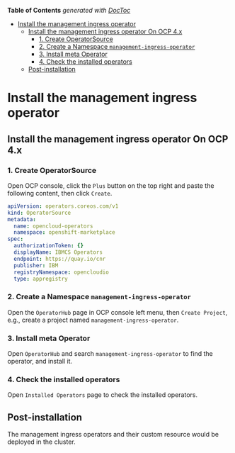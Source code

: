 <!-- START doctoc generated TOC please keep comment here to allow auto update -->
<!-- DON'T EDIT THIS SECTION, INSTEAD RE-RUN doctoc TO UPDATE -->
**Table of Contents**  *generated with [DocToc](https://github.com/thlorenz/doctoc)*

- [Install the management ingress operator](#install-the-management-ingress-operator)
    - [Install the management ingress operator On OCP 4.x](#install-the-management-ingress-operator-on-ocp-4x)
        - [1. Create OperatorSource](#1-create-operatorsource)
        - [2. Create a Namespace `management-ingress-operator`](#2-create-a-namespace-management-ingress-operator)
        - [3. Install meta Operator](#3-install-management-ingress-operator)
        - [4. Check the installed operators](#4-check-the-installed-operators)
    - [Post-installation](#post-installation)

<!-- END doctoc generated TOC please keep comment here to allow auto update -->

# Install the management ingress operator

## Install the management ingress operator On OCP 4.x

### 1. Create OperatorSource

Open OCP console, click the `Plus` button on the top right and paste the following content, then click `Create`.

```yaml
apiVersion: operators.coreos.com/v1
kind: OperatorSource
metadata:
  name: opencloud-operators
  namespace: openshift-marketplace
spec:
  authorizationToken: {}
  displayName: IBMCS Operators
  endpoint: https://quay.io/cnr
  publisher: IBM
  registryNamespace: opencloudio
  type: appregistry
```

### 2. Create a Namespace `management-ingress-operator`

Open the `OperatorHub` page in OCP console left menu, then `Create Project`, e.g., create a project named `management-ingress-operator`.

### 3. Install meta Operator

Open `OperatorHub` and search `management-ingress-operator` to find the operator, and install it.

### 4. Check the installed operators

Open `Installed Operators` page to check the installed operators.

## Post-installation

The management ingress operators and their custom resource would be deployed in the cluster.
